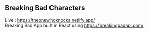 ## Breaking Bad Characters

Live : https://theonewhoknocks.netlify.app/  
Breaking Bad App built in React using https://breakingbadapi.com/
